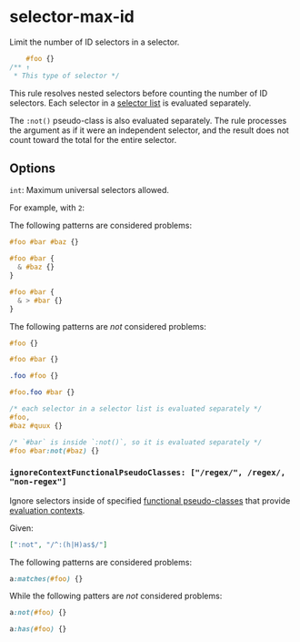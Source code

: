 # selector-max-id

Limit the number of ID selectors in a selector.

<!-- prettier-ignore -->
```css
    #foo {}
/** ↑
 * This type of selector */
```

This rule resolves nested selectors before counting the number of ID selectors. Each selector in a [selector list](https://www.w3.org/TR/selectors4/#selector-list) is evaluated separately.

The `:not()` pseudo-class is also evaluated separately. The rule processes the argument as if it were an independent selector, and the result does not count toward the total for the entire selector.

## Options

`int`: Maximum universal selectors allowed.

For example, with `2`:

The following patterns are considered problems:

<!-- prettier-ignore -->
```css
#foo #bar #baz {}
```

<!-- prettier-ignore -->
```css
#foo #bar {
  & #baz {}
}
```

<!-- prettier-ignore -->
```css
#foo #bar {
  & > #bar {}
}
```

The following patterns are _not_ considered problems:

<!-- prettier-ignore -->
```css
#foo {}
```

<!-- prettier-ignore -->
```css
#foo #bar {}
```

<!-- prettier-ignore -->
```css
.foo #foo {}
```

<!-- prettier-ignore -->
```css
#foo.foo #bar {}
```

<!-- prettier-ignore -->
```css
/* each selector in a selector list is evaluated separately */
#foo,
#baz #quux {}
```

<!-- prettier-ignore -->
```css
/* `#bar` is inside `:not()`, so it is evaluated separately */
#foo #bar:not(#baz) {}
```

### `ignoreContextFunctionalPseudoClasses: ["/regex/", /regex/, "non-regex"]`

Ignore selectors inside of specified [functional pseudo-classes](https://drafts.csswg.org/selectors-4/#pseudo-classes) that provide [evaluation contexts](https://drafts.csswg.org/selectors-4/#specificity-rules).

Given:

```json
[":not", "/^:(h|H)as$/"]
```

The following patterns are considered problems:

<!-- prettier-ignore -->
```css
a:matches(#foo) {}
```

While the following patters are _not_ considered problems:

<!-- prettier-ignore -->
```css
a:not(#foo) {}
```

<!-- prettier-ignore -->
```css
a:has(#foo) {}
```
